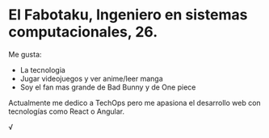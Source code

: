 # El Fabotaku, Ingeniero en sistemas computacionales, 26.
Me gusta:
* La tecnologia
* Jugar videojuegos y ver anime/leer manga
* Soy el fan mas grande de Bad Bunny y de One piece



Actualmente me dedico a TechOps pero me apasiona el desarrollo web con tecnologías como React o Angular.


<!--
**Fabotaku/Fabotaku** is a ✨ _special_ ✨ repository because its `README.md` (this file) appears on your GitHub profile.

Here are some ideas to get you started:

- 🔭 I’m currently working on ...
- 🌱 I’m currently learning ...
- 👯 I’m looking to collaborate on ...
- 🤔 I’m looking for help with ...
- 💬 Ask me about ...
- 📫 How to reach me: ...
- 😄 Pronouns: ...
- ⚡ Fun fact: ...
-->
√
